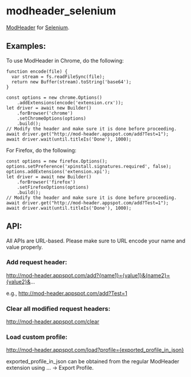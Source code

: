 # modheader_selenium

[ModHeader](https://chrome.google.com/webstore/detail/modheader/idgpnmonknjnojddfkpgkljpfnnfcklj) for [Selenium](https://www.seleniumhq.org/).

## Examples:

To use ModHeader in Chrome, do the following:
```
function encode(file) {
  var stream = fs.readFileSync(file);
  return new Buffer(stream).toString('base64');
}

const options = new chrome.Options()
    .addExtensions(encode('extension.crx'));
let driver = await new Builder()
    .forBrowser('chrome')
    .setChromeOptions(options)
    .build();
// Modify the header and make sure it is done before proceeding.
await driver.get("http://mod-header.appspot.com/add?Test=1");
await driver.wait(until.titleIs('Done'), 1000);
```

For Firefox, do the following:
```
const options = new firefox.Options();
options.setPreference('xpinstall.signatures.required', false);
options.addExtensions('extension.xpi');
let driver = await new Builder()
    .forBrowser('firefox')
    .setFirefoxOptions(options)
    .build();
// Modify the header and make sure it is done before proceeding.
await driver.get("http://mod-header.appspot.com/add?Test=1");
await driver.wait(until.titleIs('Done'), 1000);
```

## API:

All APIs are URL-based. Please make sure to URL encode your name and value
properly.

### Add request header:
http://mod-header.appspot.com/add?{name1}={value1}&{name2}={value2}&...

e.g., http://mod-header.appspot.com/add?Test=1

### Clear all modified request headers:
http://mod-header.appspot.com/clear

### Load custom profile:
http://mod-header.appspot.com/load?profile={exported_profile_in_json}

exported_profile_in_json can be obtained from the regular ModHeader
extension using ... -> Export Profile.
